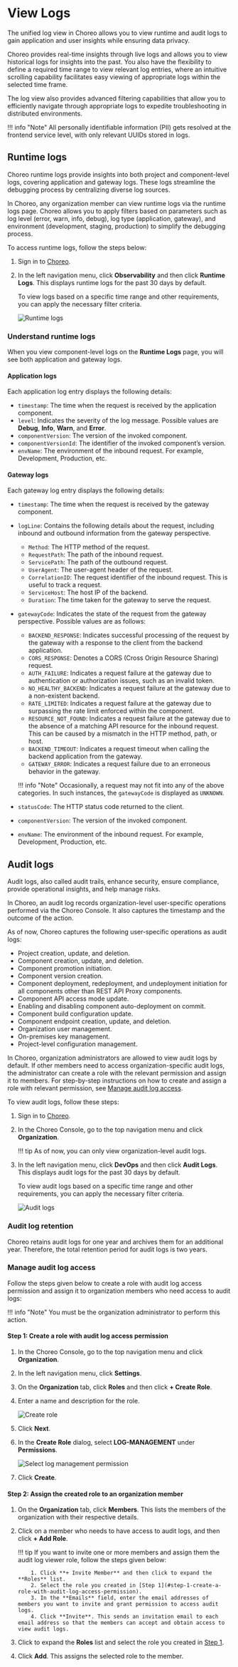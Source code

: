 # View Logs

The unified log view in Choreo allows you to view runtime and audit logs to gain application and user insights while ensuring data privacy.

Choreo provides real-time insights through live logs and allows you to view historical logs for insights into the past. You also have the flexibility to define a required time range to view relevant log entries, where an intuitive scrolling capability facilitates easy viewing of appropriate logs within the selected time frame.

The log view also provides advanced filtering capabilities that allow you to efficiently navigate through appropriate logs to expedite troubleshooting in distributed environments.

!!! info "Note"
        All personally identifiable information (PII) gets resolved at the frontend service level, with only relevant UUIDs stored in logs.

## Runtime logs

Choreo runtime logs provide insights into both project and component-level logs, covering application and gateway logs. These logs streamline the debugging process by centralizing diverse log sources.

In Choreo, any organization member can view runtime logs via the runtime logs page. Choreo allows you to apply filters based on parameters such as log level (error, warn, info, debug), log type (application, gateway), and environment (development, staging, production) to simplify the debugging process. 

To access runtime logs, follow the steps below:

1. Sign in to [Choreo](https://console.choreo.dev/).
2. In the left navigation menu, click **Observability** and then click **Runtime Logs**. This displays runtime logs for the past 30 days by default.

    To view logs based on a specific time range and other requirements, you can apply the necessary filter criteria.

    ![Runtime logs](../assets/img/monitoring-and-insights/view-logs/runtime-logs.png)

### Understand runtime logs

When you view component-level logs on the **Runtime Logs** page, you will see both application and gateway logs.

#### Application logs

Each application log entry displays the following details:

  - `timestamp`: The time when the request is received by the application component.
  - `level`: Indicates the severity of the log message. Possible values are **Debug**, **Info**, **Warn**, and **Error**.
  - `componentVersion`: The version of the invoked component.
  - `componentVersionId`: The identifier of the invoked component’s version.
  - `envName`: The environment of the inbound request. For example, Development, Production, etc.

#### Gateway logs

Each gateway log entry displays the following details:

  - `timestamp`: The time when the request is received by the gateway component.
  - `logLine`: Contains the following details about the request, including inbound and outbound information from the gateway perspective.
    - `Method`: The HTTP method of the request.
    - `RequestPath`: The path of the inbound request.
    - `ServicePath`: The path of the outbound request.
    - `UserAgent`: The user-agent header of the request.
    - `CorrelationID`: The request identifier of the inbound request. This is useful to track a request.
    - `ServiceHost`: The host IP of the backend.
    - `Duration`: The time taken for the gateway to serve the request.  
  - `gatewayCode`: Indicates the state of the request from the gateway perspective. Possible values are as follows:
    - `BACKEND_RESPONSE`:  Indicates successful processing of the request by the gateway with a response to the client from the backend application.
    - `CORS_RESPONSE`: Denotes a CORS (Cross Origin Resource Sharing) request.
    - `AUTH_FAILURE`: Indicates a request failure at the gateway due to authentication or authorization issues, such as an invalid token.
    - `NO_HEALTHY_BACKEND`: Indicates a request failure at the gateway due to a non-existent backend.
    - `RATE_LIMITED`: Indicates a request failure at the gateway due to surpassing the rate limit enforced within the component.
    - `RESOURCE_NOT_FOUND`: Indicates a request failure at the gateway due to the absence of a matching API resource for the inbound request. This can be caused by a mismatch in the HTTP method, path, or host.
    - `BACKEND_TIMEOUT`: Indicates a request timeout when calling the backend application from the gateway.
    - `GATEWAY_ERROR`: Indicates a request failure due to an erroneous behavior in the gateway.

    !!! info "Note"
         Occasionally, a request may not fit into any of the above categories. In such instances, the `gatewayCode` is displayed as `UNKNOWN`.

  - `statusCode`: The HTTP status code returned to the client.
  - `componentVersion`: The version of the invoked component.
  - `envName`: The environment of the inbound request. For example, Development, Production, etc.

## Audit logs

Audit logs, also called audit trails, enhance security, ensure compliance, provide operational insights, and help manage risks. 

In Choreo, an audit log records organization-level user-specific operations performed via the Choreo Console. It also captures the timestamp and the outcome of the action. 

As of now, Choreo captures the following user-specific operations as audit logs:

- Project creation, update, and deletion.
- Component creation, update, and deletion.
- Component promotion initiation.
- Component version creation.
- Component deployment, redeployment, and undeployment initiation for all components other than REST API Proxy components.
- Component API access mode update.
- Enabling and disabling component auto-deployment on commit. 
- Component build configuration update.
- Component endpoint creation, update, and deletion.
- Organization user management.
- On-premises key management.
- Project-level configuration management.

In Choreo, organization administrators are allowed to view audit logs by default. If other members need to access organization-specific audit logs, the administrator can create a role with the relevant permission and assign it to members. For step-by-step instructions on how to create and assign a role with relevant permission, see [Manage audit log access](#manage-audit-log-access).

To view audit logs, follow these steps:

1. Sign in to [Choreo](https://console.choreo.dev/).
2. In the Choreo Console, go to the top navigation menu and click **Organization**.
   
    !!! tip
         As of now, you can only view organization-level audit logs.

3. In the left navigation menu, click **DevOps** and then click **Audit Logs**. This displays audit logs for the past 30 days by default.

    To view audit logs based on a specific time range and other requirements, you can apply the necessary filter criteria.

    ![Audit logs](../assets/img/monitoring-and-insights/view-logs/audit-logs.png)

### Audit log retention

Choreo retains audit logs for one year and archives them for an additional year. Therefore, the total retention period for audit logs is two years.

### Manage audit log access

Follow the steps given below to create a role with audit log access permission and assign it to organization members who need access to audit logs:

!!! info "Note"
        You must be the organization administrator to perform this action.

#### Step 1: Create a role with audit log access permission

1. In the Choreo Console, go to the top navigation menu and click **Organization**.
2. In the left navigation menu, click **Settings**.
3. On the **Organization** tab, click **Roles** and then click **+ Create Role**.
4. Enter a name and description for the role.
   
     ![Create role](../assets/img/monitoring-and-insights/view-logs/create-role-to-view-audit-logs.png)

5. Click **Next**.
6. In the **Create Role** dialog, select **LOG-MANAGEMENT** under **Permissions**.

     ![Select log management permission](../assets/img/monitoring-and-insights/view-logs/log-management-permission.png)

7. Click **Create**.  


#### Step 2: Assign the created role to an organization member

1. On the **Organization** tab, click **Members**. This lists the members of the organization with their respective details.
2. Click on a member who needs to have access to audit logs, and then click **+ Add Role**.
   
    !!! tip
         If you want to invite one or more members and assign them the audit log viewer role, follow the steps given below:

           1. Click **+ Invite Member** and then click to expand the **Roles** list.
           2. Select the role you created in [Step 1](#step-1-create-a-role-with-audit-log-access-permission).
           3. In the **Emails** field, enter the email addresses of members you want to invite and grant permission to access audit logs.
           4. Click **Invite**. This sends an invitation email to each email address so that the members can accept and obtain access to view audit logs.

3. Click to expand the **Roles** list and select the role you created in [Step 1](#step-1-create-a-role-with-audit-log-access-permission).
4. Click **Add**. This assigns the selected role to the member. 
